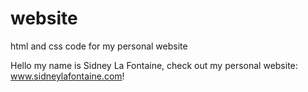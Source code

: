 # website
html and css code for my personal website

Hello my name is Sidney La Fontaine, check out my personal website: www.sidneylafontaine.com!
